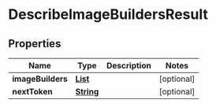 

# DescribeImageBuildersResult


## Properties

| Name | Type | Description | Notes |
|------------ | ------------- | ------------- | -------------|
|**imageBuilders** | [**List**](List.md) |  |  [optional] |
|**nextToken** | [**String**](String.md) |  |  [optional] |



